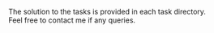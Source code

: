 The solution to the tasks is provided in each task directory.<br/>
Feel free to contact me if any queries.
